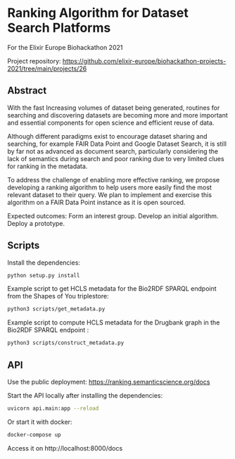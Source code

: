 # Ranking Algorithm for Dataset Search Platforms

For the Elixir Europe Biohackathon 2021 

Project repository: https://github.com/elixir-europe/biohackathon-projects-2021/tree/main/projects/26

## Abstract

With the fast Increasing volumes of dataset being generated, routines for searching and discovering datasets are becoming more and more  important and essential components for open science and efficient reuse  of data.

Although different paradigms exist to encourage dataset sharing and  searching, for example FAIR Data Point and Google Dataset Search, it is  still by far not as advanced as document search, particularly  considering the lack of semantics during search and poor ranking due to  very limited clues for ranking in the metadata.

To address the challenge of enabling more effective ranking, we  propose developing a ranking algorithm to help users more easily find  the most relevant dataset to their query. We plan to implement and  exercise this algorithm on a FAIR Data Point instance as it is open  sourced.

Expected outcomes: Form an interest group. Develop an initial algorithm. Deploy a prototype.

## Scripts

Install the dependencies:

```bash
python setup.py install
```

Example script to get HCLS metadata for the Bio2RDF SPARQL endpoint from the Shapes of You triplestore:

```bash
python3 scripts/get_metadata.py
```

Example script to compute HCLS metadata for the Drugbank graph in the Bio2RDF SPARQL endpoint :

```bash
python3 scripts/construct_metadata.py
```

## API

Use the public deployment: https://ranking.semanticscience.org/docs

Start the API locally after installing the dependencies:

```bash
uvicorn api.main:app --reload
```

Or start it with docker:

```bash
docker-compose up
```

Access it on http://localhost:8000/docs


